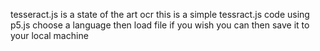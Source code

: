 tesseract.js is a state of the art ocr
this is a simple tessract.js code using p5.js
choose a language then load file if you wish you can
then save it to your local machine

